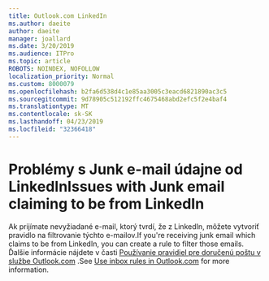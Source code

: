 ```yaml
---
title: Outlook.com LinkedIn
ms.author: daeite
author: daeite
manager: joallard
ms.date: 3/20/2019
ms.audience: ITPro
ms.topic: article
ROBOTS: NOINDEX, NOFOLLOW
localization_priority: Normal
ms.custom: 8000079
ms.openlocfilehash: b2fa6d538d4c1e85aa3005c3eacd6821890ac3c5
ms.sourcegitcommit: 9d78905c512192ffc4675468abd2efc5f2e4baf4
ms.translationtype: MT
ms.contentlocale: sk-SK
ms.lasthandoff: 04/23/2019
ms.locfileid: "32366418"
---
```

# <a name="issues-with-junk-email-claiming-to-be-from-linkedin"></a><span data-ttu-id="41360-102">Problémy s Junk e-mail údajne od LinkedIn</span><span class="sxs-lookup"><span data-stu-id="41360-102">Issues with Junk email claiming to be from LinkedIn</span></span>

<span data-ttu-id="41360-103">Ak prijímate nevyžiadané e-mail, ktorý tvrdí, že z LinkedIn, môžete vytvoriť pravidlo na filtrovanie týchto e-mailov.</span><span class="sxs-lookup"><span data-stu-id="41360-103">If you're receiving junk email which claims to be from LinkedIn, you can create a rule to filter those emails.</span></span>
<span data-ttu-id="41360-104">Ďalšie informácie nájdete v časti [Používanie pravidiel pre doručenú poštu v službe Outlook.com](https://aka.ms/OutlookComInboxRules) .</span><span class="sxs-lookup"><span data-stu-id="41360-104">See [Use inbox rules in Outlook.com](https://aka.ms/OutlookComInboxRules) for more information.</span></span>


